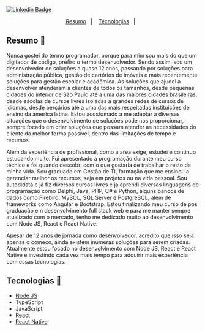 [![Linkedin Badge](https://img.shields.io/badge/-LinkedIn-blue?style=flat-square&logo=Linkedin&logoColor=white&link=https://www.linkedin.com/in/allan-gaby/)](https://www.linkedin.com/in/allan-gaby/)


<p align="center">
  <a href="#Resumo-open_book">Resumo</a>&nbsp;&nbsp;&nbsp;|&nbsp;&nbsp;&nbsp;
  <a href="#tecnologias-robot">Técnologias</a>&nbsp;&nbsp;&nbsp;|&nbsp;&nbsp;&nbsp;
</p>

## Resumo :open_book:

Nunca gostei do termo programador, porque para mim sou mais do que um digitador de código, prefiro o termo desenvolvedor. Sendo assim, sou um desenvolvedor de soluções a quase 12 anos, passando por soluções para administração pública, gestão de cartórios de imóveis e mais recentemente soluções para gestão escolar e acadêmica. As soluções que ajudei a desenvolver atenderam a clientes de todos os tamanhos, desde pequenas cidades do interior de São Paulo até a uma das maiores cidades brasileiras, desde escolas de cursos livres isoladas a grandes redes de cursos de idiomas, desde berçários até a uma das mais respeitadas instituições de ensino da américa latina. Estou acostumado a me adaptar a diversas situações que o desenvolvimento de soluções pode nos proporcionar, sempre focado em criar soluções que possam atender as necessidades do cliente da melhor forma possível, dentro das limitações de tempo e recursos.

Além da experiência de profissional, como a aŕea exige, estudei e continuo estudando muito. Fui apresentado a programação durante meu curso técnico e foi quando descobri com o que gostaria de trabalhar o resto da minha vida. Sou graduado em Gestão de TI, formação que me ensinou a gerenciar melhor os recursos, seja em projetos ou na vida pessoal. Sou autodidata e já fiz diversos cursos livres e já aprendi diversas linguagens de programação como Delphi, Java, PHP, C# e  Python, alguns bancos de dados como Firebird, MySQL, SQL Server e PostgreSQL, além de frameworks como Angular e Bootstrap. Estou finalizando meu curso de pós graduação em desenvolvimento full stack web e para me manter sempre atualizado com o mercado, tenho me dedicado muito ao desenvolvimento com Node JS, React e React Native.

Apesar de 12 anos de jornada como desenvolvedor, acredito que isso seja apenas o começo, ainda existem inúmeras soluções para serem criadas. Atualmente estou focado no desenvolvimento com Node JS, React e React Native e investindo cada vez mais tempo para adquirir mais experiência com essas tecnologias.

## Tecnologias :robot:

-  [Node JS](https://nodejs.org/)
-  TypeScript
-  JavaScript
-  [React](http://facebook.github.io/react/)
-  [React Native](http://facebook.github.io/react-native/)